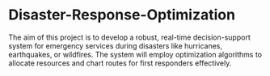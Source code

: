 # Disaster-Response-Optimization
The aim of this project is to develop a robust, real-time decision-support system for emergency services during disasters like hurricanes, earthquakes, or wildfires. The system will employ optimization algorithms to allocate resources and chart routes for first responders effectively.
